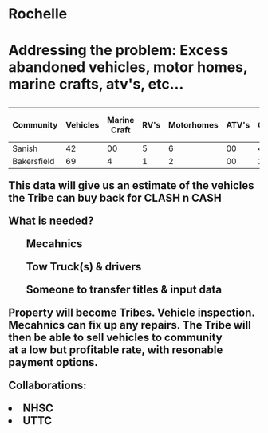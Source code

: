 # Rochelle
<!DOCTYPE html)
<html>
  <head>
    <meta charset="uft-8">
    <title>Project: Beautify MHA</title>
  </head>
  <body>
<h1>Addressing the problem: Excess abandoned vehicles, motor homes, marine crafts, atv's, etc...</h1>
<h2 Solution1: Create a data input of Area's of Interest</h2>
<table>
  <thead>
      <tr>
          <th>Community</th>
          <th>Vehicles</th>
          <th>Marine Craft</th>
          <th>RV's</th>
          <th>Motorhomes</th>
          <th>ATV's</th>
          <th>Debris Cleanup Sites</th>
          </tr>
          </thead>
  <tbody>
    <tr>
      <td>Sanish</td>
      <td>42</td>
      <td>00</td>
      <td>5</td>
      <td>6</td>
      <td>00</td>
      <td>4</td>
      </tr>
      <tr>
        <td>Bakersfield</td>
        <td>69</td>
        <td>4</td>
        <td>1</td>
        <td>2</td>
        <td>00</td>
        <td>14</td>
        </tr>
        </tbody>
        </table>
 <p>This data will give us an estimate of the vehicles the Tribe can buy back for CLASH n CASH</p>
 <p>What is needed?</p>
  <ul>Mecahnics</ul>
  <ul>Tow Truck(s) & drivers</ul>
  <ul>Someone to transfer titles & input data</ul>
<p>Property will become Tribes. Vehicle inspection. Mecahnics can fix up any repairs. The Tribe will then be able to sell vehicles to community<br>
at a low but profitable rate, with resonable payment options.</p>

<p>Collaborations:</p>
<li>NHSC</li>
<li>UTTC</li>
